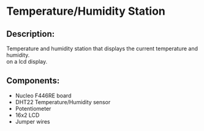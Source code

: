 # Temperature/Humidity Station
## Description:
Temperature and humidity station that displays the current temperature and humidity.  
on a lcd display.
## Components:
* Nucleo F446RE board
* DHT22 Temperature/Humidity sensor
* Potentiometer
* 16x2 LCD
* Jumper wires
